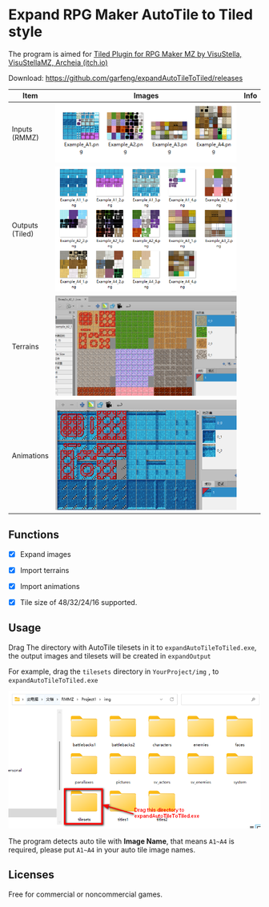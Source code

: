 # Expand RPG Maker AutoTile to Tiled style

The program is aimed for [Tiled Plugin for RPG Maker MZ by VisuStella, VisuStellaMZ, Archeia (itch.io)](https://visustella.itch.io/tiledpluginmz)

Download: https://github.com/garfeng/expandAutoTileToTiled/releases

| Item               | Images                                                       | Info |
| ------------------ | ------------------------------------------------------------ | ---- |
| Inputs<br>(RMMZ)   | ![image-20230114230711059](README.assets/image-20230114230711059.png) |      |
| Outputs<br>(Tiled) | ![image-20230114230757551](README.assets/image-20230114230757551.png) |      |
| Terrains           | ![image-20230114230909483](README.assets/image-20230114230909483.png) |      |
| Animations         | ![image-20230114231054718](README.assets/image-20230114231054718.png) |      |



## Functions

- [x] Expand images
- [x] Import terrains
- [x] Import animations

- [x] Tile size of 48/32/24/16 supported.



## Usage

Drag The directory with AutoTile tilesets in it to `expandAutoTileToTiled.exe`, the output images and tilesets will be created in `expandOutput`

For example, drag the `tilesets` directory in `YourProject/img` , to `expandAutoTileToTiled.exe`

![image-20230114231608690](README.assets/image-20230114231608690.png)

The program detects auto tile with **Image Name**, that means `A1~A4` is required, please put `A1~A4` in your auto tile image names.



## Licenses

Free for commercial or noncommercial games.

